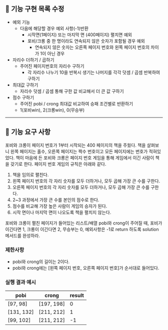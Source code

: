 ## 🚀 기능 구현 목록 수정

- 예외 기능
  - 다음에 해당할 경우 예외 사항(-1)반환
    - 시작면(1페이지) 또는 마지막 면 (400페이지) 펼치면 예외
    - 포비/크롱 중 한 명이라도 연속되지 않은 숫자가 포함될 경우 예외
      - 연속되지 않은 숫자는 오른쪽 페이지 번호와 왼쪽 페이지 번호의 차이가 1이 아닌 경우
- 자리수 더하기 / 곱하기
  - 주어진 페이지번호의 자리수 구하기
    -  각 자리수 나누기 10을 반복시 생기는 나머지를 각각 덧셈 / 곱셈 반복하여 구하기
- 최대값 구하기
  - 자리수 덧셈 / 곱셈 통해 구한 값 비교해서 더 큰 값 구하기
- 점수 구하기
  - 주어진 pobi / crong 최대값 비교하여 승패 조건별로 반환하기
  - 1(포비win), 2(크롱win), 0(무승부)

---

## 🚀 기능 요구 사항

포비와 크롱이 페이지 번호가 1부터 시작되는 400 페이지의 책을 주웠다. 책을 살펴보니 왼쪽 페이지는 홀수, 오른쪽 페이지는 짝수 번호이고 모든 페이지에는 번호가 적혀있었다. 책이 마음에 든 포비와 크롱은 페이지 번호 게임을 통해 게임에서 이긴 사람이 책을 갖기로 한다. 페이지 번호 게임의 규칙은 아래와 같다.

1. 책을 임의로 펼친다.
2. 왼쪽 페이지 번호의 각 자리 숫자를 모두 더하거나, 모두 곱해 가장 큰 수를 구한다.
3. 오른쪽 페이지 번호의 각 자리 숫자를 모두 더하거나, 모두 곱해 가장 큰 수를 구한다.
4. 2~3 과정에서 가장 큰 수를 본인의 점수로 한다.
5. 점수를 비교해 가장 높은 사람이 게임의 승자가 된다.
6. 시작 면이나 마지막 면이 나오도록 책을 펼치지 않는다.

포비와 크롱이 펼친 페이지가 들어있는 리스트/배열 pobi와 crong이 주어질 때, 포비가 이긴다면 1, 크롱이 이긴다면 2, 무승부는 0, 예외사항은 -1로 return 하도록 solution 메서드를 완성하라.

### 제한사항

- pobi와 crong의 길이는 2이다.
- pobi와 crong에는 [왼쪽 페이지 번호, 오른쪽 페이지 번호]가 순서대로 들어있다.

### 실행 결과 예시

| pobi | crong | result |
| --- | --- | --- |
| [97, 98] | [197, 198] | 0 |
| [131, 132] | [211, 212] | 1 |
| [99, 102] | [211, 212] | -1 |

